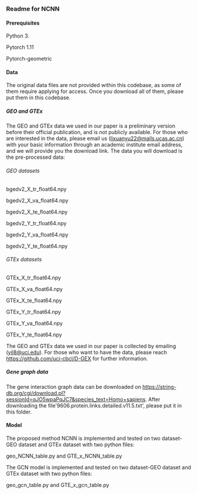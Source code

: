 ### Readme for NCNN
#### Prerequisites
Python 3.

Pytorch 1.11

Pytorch-geometric

#### Data
The original data files are not provided within this codebase, as some of them require applying for access. Once you download all of them, please put them in this codebase.

##### GEO and GTEx
The GEO and GTEx data we used in our paper is a preliminary version before their official publication, and is not publicly available. For those who are interested in the data, please email us (lixuanyu22@mails.ucas.ac.cn) with your basic information through an academic institute email address, and we will provide you the download link. The data you will download is the pre-processed data:

###### GEO datasets

bgedv2_X_tr_float64.npy

bgedv2_X_va_float64.npy

bgedv2_X_te_float64.npy

bgedv2_Y_tr_float64.npy

bgedv2_Y_va_float64.npy

bgedv2_Y_te_float64.npy

###### GTEx datasets

GTEx_X_tr_float64.npy

GTEx_X_va_float64.npy

GTEx_X_te_float64.npy

GTEx_Y_tr_float64.npy

GTEx_Y_va_float64.npy

GTEx_Y_te_float64.npy


The GEO and GTEx data we used in our paper is collected by emailing (yil8@uci.edu). For those who want to have the data, please reach https://github.com/uci-cbcl/D-GEX for further information.

##### Gene graph data
The gene interaction graph data can be downloaded on https://string-db.org/cgi/download.pl?sessionId=qJO5wpaPqJC7&species_text=Homo+sapiens.
After downloading the file'9606.protein.links.detailed.v11.5.txt', please put it in this folder.


#### Model
The proposed method NCNN is implemented and tested on two dataset-GEO dataset and GTEx dataset with two python files:

geo_NCNN_table.py and GTE_x_NCNN_table.py


The GCN model is implemented and tested on two dataset-GEO dataset and GTEx dataset with two python files:

geo_gcn_table.py and GTE_x_gcn_table.py
